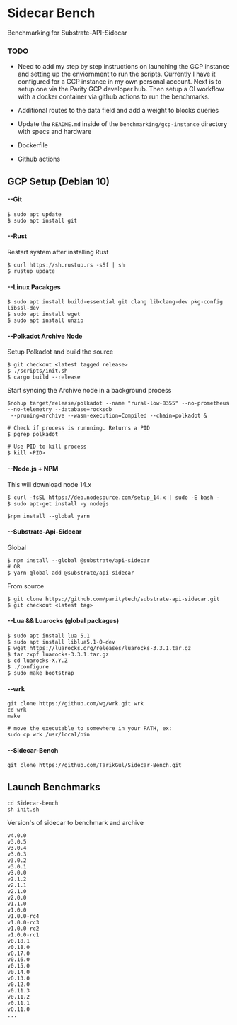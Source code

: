 # Sidecar Bench

Benchmarking for Substrate-API-Sidecar

### TODO

* Need to add my step by step instructions on launching the GCP instance and setting up the enviornment to run the scripts. Currently I have it configured for a GCP instance in my own personal account. Next is to setup one via the Parity GCP developer hub. Then setup a CI workflow with a docker container via github actions to run the benchmarks.

* Additional routes to the data field and add a weight to blocks queries

* Update the `README.md` inside of the `benchmarking/gcp-instance` directory with specs and hardware

* Dockerfile

* Github actions

## GCP Setup (Debian 10)

#### --Git

```
$ sudo apt update
$ sudo apt install git
```

#### --Rust

Restart system after installing Rust

```
$ curl https://sh.rustup.rs -sSf | sh
$ rustup update
```

#### --Linux Pacakges

```
$ sudo apt install build-essential git clang libclang-dev pkg-config libssl-dev
$ sudo apt install wget
$ sudo apt install unzip
```

#### --Polkadot Archive Node

Setup Polkadot and build the source 

```
$ git checkout <latest tagged release>
$ ./scripts/init.sh
$ cargo build --release
```

Start syncing the Archive node in a background process

```
$nohup target/release/polkadot --name "rural-low-8355" --no-prometheus --no-telemetry --database=rocksdb
 --pruning=archive --wasm-execution=Compiled --chain=polkadot &

# Check if process is runnning. Returns a PID
$ pgrep polkadot

# Use PID to kill process
$ kill <PID>
```

#### --Node.js + NPM

This will download node 14.x

```
$ curl -fsSL https://deb.nodesource.com/setup_14.x | sudo -E bash -
$ sudo apt-get install -y nodejs

$npm install --global yarn
```

#### --Substrate-Api-Sidecar

Global
```
$ npm install --global @substrate/api-sidecar
# OR
$ yarn global add @substrate/api-sidecar
```

From source
```
$ git clone https://github.com/paritytech/substrate-api-sidecar.git
$ git checkout <latest tag>
```

#### --Lua && Luarocks (global packages)

```
$ sudo apt install lua 5.1
$ sudo apt install liblua5.1-0-dev
$ wget https://luarocks.org/releases/luarocks-3.3.1.tar.gz
$ tar zxpf luarocks-3.3.1.tar.gz
$ cd luarocks-X.Y.Z
$ ./configure 
$ sudo make bootstrap
```

#### --wrk 

```
git clone https://github.com/wg/wrk.git wrk
cd wrk
make

# move the executable to somewhere in your PATH, ex:
sudo cp wrk /usr/local/bin
```

#### --Sidecar-Bench

```
git clone https://github.com/TarikGul/Sidecar-Bench.git
```

## Launch Benchmarks

```
cd Sidecar-bench
sh init.sh
```

Version's of sidecar to benchmark and archive

    v4.0.0
    v3.0.5
    v3.0.4
    v3.0.3
    v3.0.2
    v3.0.1
    v3.0.0
    v2.1.2
    v2.1.1
    v2.1.0
    v2.0.0
    v1.1.0
    v1.0.0
    v1.0.0-rc4
    v1.0.0-rc3
    v1.0.0-rc2
    v1.0.0-rc1
    v0.18.1
    v0.18.0
    v0.17.0
    v0.16.0
    v0.15.0
    v0.14.0
    v0.13.0
    v0.12.0
    v0.11.3
    v0.11.2
    v0.11.1
    v0.11.0
    ...
